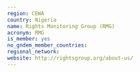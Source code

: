 ```yaml
---
region: CEWA
country: Nigeria
name: Rights Monitoring Group (RMG)
acronym: RMG
is_member: yes
no_gndem_member_countries: 
regional_network: 
website: http://rightsgroup.org/about-us/
---
```

